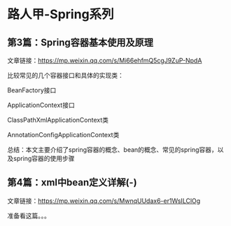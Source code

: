 # 路人甲-Spring系列

## 第3篇：Spring容器基本使用及原理

文章链接：https://mp.weixin.qq.com/s/Mi66ehfmQ5cgJ9ZuP-NpdA

比较常见的几个容器接口和具体的实现类：

BeanFactory接口

ApplicationContext接口

ClassPathXmlApplicationContext类

AnnotationConfigApplicationContext类

总结：本文主要介绍了spring容器的概念、bean的概念、常见的spring容器，以及spring容器的使用步骤

## 第4篇：xml中bean定义详解(-)

文章链接：https://mp.weixin.qq.com/s/MwnqUUdax6-er1WsILClOg

准备看这篇。。。